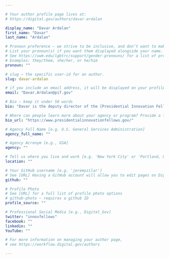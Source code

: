 ```yaml
---

# Your author profile page lives at:
# https://digital.gov/authors/davar-ardalan

display_name: "Davar Ardalan"
first_name: "Davar"
last_name: "Ardalan"

# Pronoun preference — we strive to be inclusive, and don’t want to make assumptions on a person’s first name (be it a gender-neutral name, or is one more common in languages other than English). Learn more http://www.MyPronouns.org
# List your pronoun(s) if you want them displayed alongside your name. Leave it blank and we'll use just your name.
# See https://uwm.edu/lgbtrc/support/gender-pronouns/ for a list of pronouns
# Examples: they/them, she/her, or he/him
pronoun: ""

# slug — the specific user-id for an author.
slug: davar-ardalan

# if you include an email address, it will be displayed on your profile page
email: "Davar.Ardalan@pif.gov"

# Bio — keep it under 50 words
bio: "Davar is the deputy director of the [Presidential Innovation Fellowship Program](https://www.presidentialinnovationfellows.gov/)."

# Where can people learn more about your agency or program? Provide a full URL [e.g. 'https://www.example.gov/']
bio_url: "https://www.presidentialinnovationfellows.gov/"

# Agency Full Name [e.g. U.S. General Services Administration]
agency_full_name: ""

# Agency Acronym [e.g., GSA]
agency: ""

# Tell us where you live and work [e.g. 'New York City' or 'Portland, OR']
location: ""

# Your GitHub username [e.g. 'jeremyzilar']
# See [URL] Having a GitHub account will allow you to edit pages on DigitalGov. The image used in your GitHub account can also be used to populate your digital.gov profile photo.
github: ""

# Profile Photo
# See [URL] for a full list of profile photo options
# github-photo — requires a github ID
profile_source: ""

# Professional Social Media [e.g., Digital_Gov]
twitter: "innovfellows"
facebook: ""
linkedin: ""
YouTube: ""

# For more information on managing your author page,
# see https://workflow.digital.gov/authors

---
```

